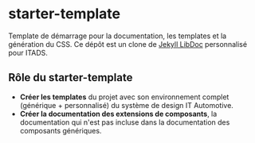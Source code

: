 # starter-template

Template de démarrage pour la documentation, les templates et la génération du CSS. Ce dépôt est un clone de [Jekyll LibDoc](https://github.com/olivier3lanc/Jekyll-LibDoc) personnalisé pour ITADS.

## Rôle du starter-template

* **Créer les templates** du projet avec son environnement complet (générique + personnalisé) du système de design IT Automotive.
* **Créer la documentation des extensions de composants**, la documentation qui n'est pas incluse dans la documentation des composants génériques.
